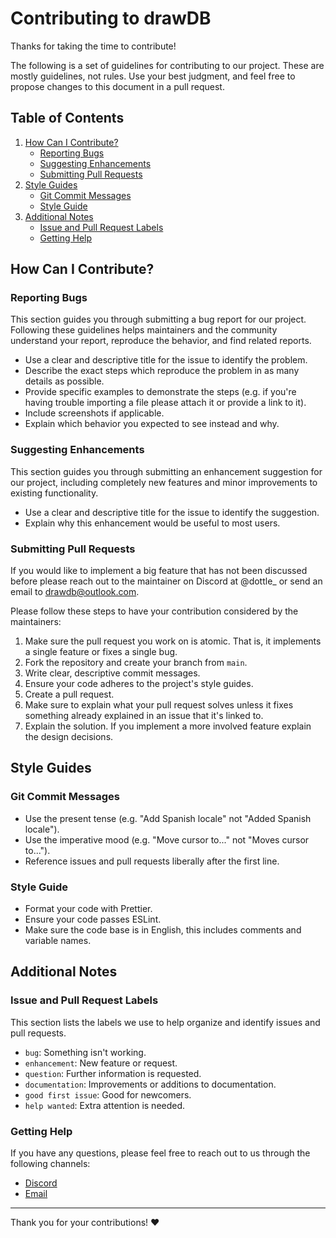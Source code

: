 # Contributing to drawDB

Thanks for taking the time to contribute!

The following is a set of guidelines for contributing to our project. These are mostly guidelines, not rules. Use your best judgment, and feel free to propose changes to this document in a pull request.

## Table of Contents

1. [How Can I Contribute?](#how-can-i-contribute)
    - [Reporting Bugs](#reporting-bugs)
    - [Suggesting Enhancements](#suggesting-enhancements)
    - [Submitting Pull Requests](#submitting-pull-requests)
2. [Style Guides](#style-guides)
    - [Git Commit Messages](#git-commit-messages)
    - [Style Guide](#style-guide)
3. [Additional Notes](#additional-notes)
    - [Issue and Pull Request Labels](#issue-and-pull-request-labels)
    - [Getting Help](#getting-help)

## How Can I Contribute?

### Reporting Bugs

This section guides you through submitting a bug report for our project. Following these guidelines helps maintainers and the community understand your report, reproduce the behavior, and find related reports.

- Use a clear and descriptive title for the issue to identify the problem.
- Describe the exact steps which reproduce the problem in as many details as possible.
- Provide specific examples to demonstrate the steps (e.g. if you're having trouble importing a file please attach it or provide a link to it).
- Include screenshots if applicable.
- Explain which behavior you expected to see instead and why.

### Suggesting Enhancements

This section guides you through submitting an enhancement suggestion for our project, including completely new features and minor improvements to existing functionality.

- Use a clear and descriptive title for the issue to identify the suggestion.
- Explain why this enhancement would be useful to most users.

### Submitting Pull Requests

If you would like to implement a big feature that has not been discussed before please reach out to the maintainer on Discord at @dottle_ or send an email to drawdb@outlook.com.

Please follow these steps to have your contribution considered by the maintainers:

1. Make sure the pull request you work on is atomic. That is, it implements a single feature or fixes a single bug.
2. Fork the repository and create your branch from `main`.
3. Write clear, descriptive commit messages.
4. Ensure your code adheres to the project's style guides.
5. Create a pull request.
6. Make sure to explain what your pull request solves unless it fixes something already explained in an issue that it's linked to.
7. Explain the solution. If you implement a more involved feature explain the design decisions.

## Style Guides

### Git Commit Messages

- Use the present tense (e.g. "Add Spanish locale" not "Added Spanish locale").
- Use the imperative mood (e.g. "Move cursor to..." not "Moves cursor to...").
- Reference issues and pull requests liberally after the first line.

### Style Guide

- Format your code with Prettier.
- Ensure your code passes ESLint.
- Make sure the code base is in English, this includes comments and variable names.

## Additional Notes

### Issue and Pull Request Labels

This section lists the labels we use to help organize and identify issues and pull requests.

- `bug`: Something isn't working.
- `enhancement`: New feature or request.
- `question`: Further information is requested.
- `documentation`: Improvements or additions to documentation.
- `good first issue`: Good for newcomers.
- `help wanted`: Extra attention is needed.

### Getting Help

If you have any questions, please feel free to reach out to us through the following channels:

- [Discord](https://discord.gg/BrjZgNrmR6)
- [Email](drawdb@outlook.com)

---

Thank you for your contributions! ❤️
